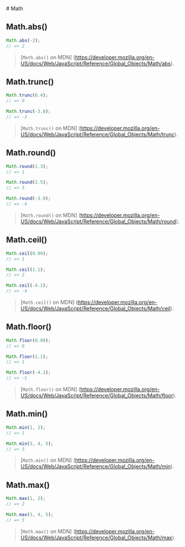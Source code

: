 # Math

## Math.abs()

```js
Math.abs(-2);
// => 2
```

> [`Math.abs()` on MDN]
(https://developer.mozilla.org/en-US/docs/Web/JavaScript/Reference/Global_Objects/Math/abs).


## Math.trunc()

```js
Math.trunc(0.4);
// => 0

Math.trunc(-3.8);
// => -3
```

> [`Math.trunc()` on MDN]
(https://developer.mozilla.org/en-US/docs/Web/JavaScript/Reference/Global_Objects/Math/trunc).


## Math.round()

```js
Math.round(1.3);
// => 1

Math.round(2.5);
// => 3

Math.round(-3.9);
// => -4
```

> [`Math.round()` on MDN]
(https://developer.mozilla.org/en-US/docs/Web/JavaScript/Reference/Global_Objects/Math/round).


## Math.ceil()

```js
Math.ceil(0.99);
// => 1

Math.ceil(1.1);
// => 2

Math.ceil(-4.1);
// => -4
```

> [`Math.ceil()` on MDN]
(https://developer.mozilla.org/en-US/docs/Web/JavaScript/Reference/Global_Objects/Math/ceil).


## Math.floor()

```js
Math.floor(0.99);
// => 0

Math.floor(1.1);
// => 1

Math.floor(-4.1);
// => -5
```

> [`Math.floor()` on MDN]
(https://developer.mozilla.org/en-US/docs/Web/JavaScript/Reference/Global_Objects/Math/floor).


## Math.min()

```js
Math.min(1, 2);
// => 1

Math.min(3, 4, 5);
// => 3
```

> [`Math.min()` on MDN]
(https://developer.mozilla.org/en-US/docs/Web/JavaScript/Reference/Global_Objects/Math/min).


## Math.max()

```js
Math.max(1, 2);
// => 2

Math.max(3, 4, 5);
// => 5
```

> [`Math.max()` on MDN]
(https://developer.mozilla.org/en-US/docs/Web/JavaScript/Reference/Global_Objects/Math/max).
